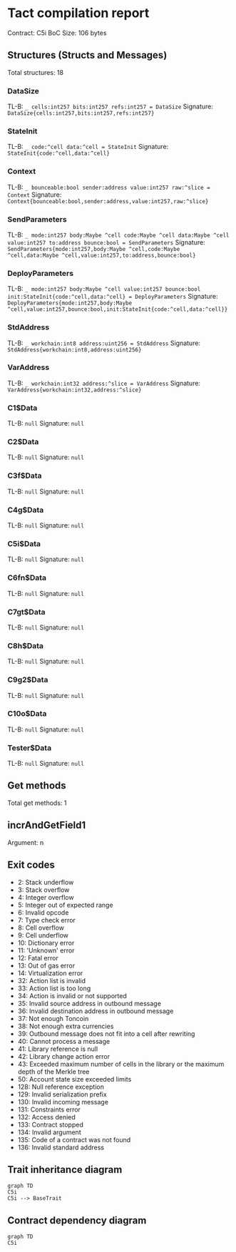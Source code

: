# Tact compilation report
Contract: C5i
BoC Size: 106 bytes

## Structures (Structs and Messages)
Total structures: 18

### DataSize
TL-B: `_ cells:int257 bits:int257 refs:int257 = DataSize`
Signature: `DataSize{cells:int257,bits:int257,refs:int257}`

### StateInit
TL-B: `_ code:^cell data:^cell = StateInit`
Signature: `StateInit{code:^cell,data:^cell}`

### Context
TL-B: `_ bounceable:bool sender:address value:int257 raw:^slice = Context`
Signature: `Context{bounceable:bool,sender:address,value:int257,raw:^slice}`

### SendParameters
TL-B: `_ mode:int257 body:Maybe ^cell code:Maybe ^cell data:Maybe ^cell value:int257 to:address bounce:bool = SendParameters`
Signature: `SendParameters{mode:int257,body:Maybe ^cell,code:Maybe ^cell,data:Maybe ^cell,value:int257,to:address,bounce:bool}`

### DeployParameters
TL-B: `_ mode:int257 body:Maybe ^cell value:int257 bounce:bool init:StateInit{code:^cell,data:^cell} = DeployParameters`
Signature: `DeployParameters{mode:int257,body:Maybe ^cell,value:int257,bounce:bool,init:StateInit{code:^cell,data:^cell}}`

### StdAddress
TL-B: `_ workchain:int8 address:uint256 = StdAddress`
Signature: `StdAddress{workchain:int8,address:uint256}`

### VarAddress
TL-B: `_ workchain:int32 address:^slice = VarAddress`
Signature: `VarAddress{workchain:int32,address:^slice}`

### C1$Data
TL-B: `null`
Signature: `null`

### C2$Data
TL-B: `null`
Signature: `null`

### C3f$Data
TL-B: `null`
Signature: `null`

### C4g$Data
TL-B: `null`
Signature: `null`

### C5i$Data
TL-B: `null`
Signature: `null`

### C6fn$Data
TL-B: `null`
Signature: `null`

### C7gt$Data
TL-B: `null`
Signature: `null`

### C8h$Data
TL-B: `null`
Signature: `null`

### C9g2$Data
TL-B: `null`
Signature: `null`

### C10o$Data
TL-B: `null`
Signature: `null`

### Tester$Data
TL-B: `null`
Signature: `null`

## Get methods
Total get methods: 1

## incrAndGetField1
Argument: n

## Exit codes
* 2: Stack underflow
* 3: Stack overflow
* 4: Integer overflow
* 5: Integer out of expected range
* 6: Invalid opcode
* 7: Type check error
* 8: Cell overflow
* 9: Cell underflow
* 10: Dictionary error
* 11: 'Unknown' error
* 12: Fatal error
* 13: Out of gas error
* 14: Virtualization error
* 32: Action list is invalid
* 33: Action list is too long
* 34: Action is invalid or not supported
* 35: Invalid source address in outbound message
* 36: Invalid destination address in outbound message
* 37: Not enough Toncoin
* 38: Not enough extra currencies
* 39: Outbound message does not fit into a cell after rewriting
* 40: Cannot process a message
* 41: Library reference is null
* 42: Library change action error
* 43: Exceeded maximum number of cells in the library or the maximum depth of the Merkle tree
* 50: Account state size exceeded limits
* 128: Null reference exception
* 129: Invalid serialization prefix
* 130: Invalid incoming message
* 131: Constraints error
* 132: Access denied
* 133: Contract stopped
* 134: Invalid argument
* 135: Code of a contract was not found
* 136: Invalid standard address

## Trait inheritance diagram

```mermaid
graph TD
C5i
C5i --> BaseTrait
```

## Contract dependency diagram

```mermaid
graph TD
C5i
```